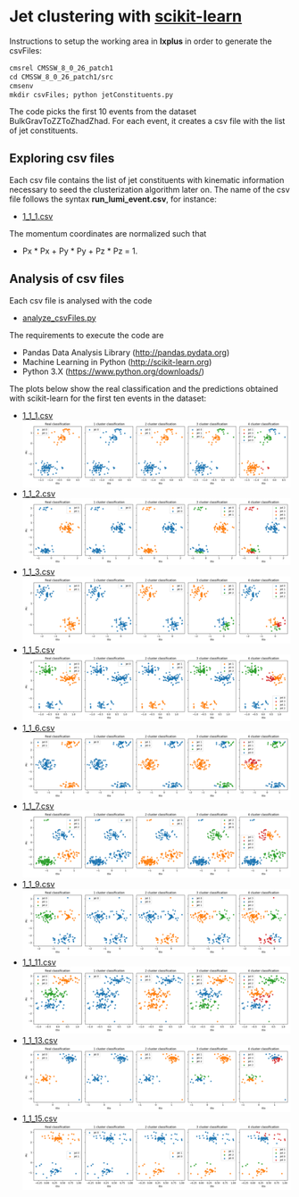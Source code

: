 # Jet clustering with [scikit-learn](http://scikit-learn.org)

Instructions to setup the working area in **lxplus** in order to generate the csvFiles:

~~~~~~~~~~~~~~~~~~~~~~~~~~~~~~~~~~~~~~~~~~~~~~~~~~~~~~~~~~~~~~~~~~~~~~~~~~~~~~~~
cmsrel CMSSW_8_0_26_patch1
cd CMSSW_8_0_26_patch1/src
cmsenv
mkdir csvFiles; python jetConstituents.py
~~~~~~~~~~~~~~~~~~~~~~~~~~~~~~~~~~~~~~~~~~~~~~~~~~~~~~~~~~~~~~~~~~~~~~~~~~~~~~~~

The code picks the first 10 events from the dataset BulkGravToZZToZhadZhad. For each event, it creates a csv file with the list of jet constituents. 

## Exploring csv files

Each csv file contains the list of jet constituents with kinematic information necessary to seed the clusterization algorithm later on. The name of the csv file follows the syntax **run_lumi_event.csv**, for instance: 

-   [1_1_1.csv](csvFiles/1_1_1.csv)

The momentum coordinates are normalized such that

-   Px * Px + Py * Py + Pz * Pz = 1.

## Analysis of csv files

Each csv file is analysed with the code

-   [analyze_csvFiles.py](analyze_csvFiles.py)

The requirements to execute the code are

-   Pandas Data Analysis Library (http://pandas.pydata.org)
-   Machine Learning in Python (http://scikit-learn.org)
-   Python 3.X (https://www.python.org/downloads/)

The plots below show the real classification and the predictions obtained with scikit-learn for the first ten events in the dataset:

-   [1_1_1.csv](csvFiles/1_1_1.csv)
![](outPlots/1_1_1.png)
-   [1_1_2.csv](csvFiles/1_1_2.csv)
![](outPlots/1_1_2.png)
-   [1_1_3.csv](csvFiles/1_1_3.csv)
![](outPlots/1_1_3.png)
-   [1_1_5.csv](csvFiles/1_1_5.csv)
![](outPlots/1_1_5.png)
-   [1_1_6.csv](csvFiles/1_1_6.csv)
![](outPlots/1_1_6.png)
-   [1_1_7.csv](csvFiles/1_1_7.csv)
![](outPlots/1_1_7.png)
-   [1_1_9.csv](csvFiles/1_1_9.csv)
![](outPlots/1_1_9.png)
-   [1_1_11.csv](csvFiles/1_1_11.csv)
![](outPlots/1_1_11.png)
-   [1_1_13.csv](csvFiles/1_1_13.csv)
![](outPlots/1_1_13.png)
-   [1_1_15.csv](csvFiles/1_1_15.csv)
![](outPlots/1_1_15.png)
